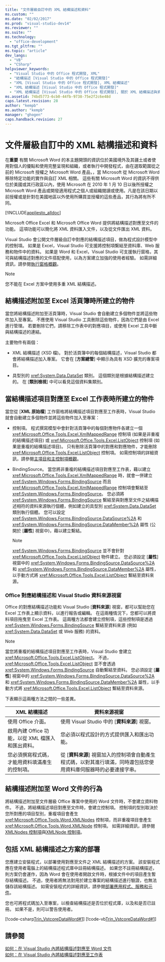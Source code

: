 ```yaml
---
title: "文件層級自訂中的 XML 結構描述和資料"
ms.custom: ""
ms.date: "02/02/2017"
ms.prod: "visual-studio-dev14"
ms.reviewer: ""
ms.suite: ""
ms.technology: 
  - "office-development"
ms.tgt_pltfrm: ""
ms.topic: "article"
dev_langs: 
  - "VB"
  - "CSharp"
helpviewer_keywords: 
  - "Visual Studio 中的 Office 程式開發, XML"
  - "結構描述 [Visual Studio 中的 Office 程式開發]"
  - "XML [Visual Studio 中的 Office 程式開發], XML 結構描述"
  - "XML 結構描述 [Visual Studio 中的 Office 程式開發]"
  - "XML 結構描述 [Visual Studio 中的 Office 程式開發], 關於 XML 結構描述與資料"
ms.assetid: 74bd5773-6cb0-44fb-9738-75e2f2c6e48d
caps.latest.revision: 28
author: "kempb"
ms.author: "kempb"
manager: "ghogen"
caps.handback.revision: 27
---
```

# 文件層級自訂中的 XML 結構描述和資料
  在**重要** 有關 Microsoft Word 的本主題開頭的資訊位於美國境外及其疆土或者使用對個人的優點和使用完整呈現和組織，或者執行中開發程式，由在選取範圍從之前的 Microsoft 授權之 Microsoft Word 產品，，當 Microsoft 從 Microsoft Word 移除特定功能的實作與自訂 XML 相關。  這些有關 Microsoft Word 的資訊不得供位於美國或其行政區以內，使用 Microsoft 在 2010 年 1 月 10 日以後所授權之 Microsoft Word 產品或開發適用程式之個人或組織閱讀或使用。凡是在該日期以前授權或是針對在美國地區以外使用所購買並授權的這些產品，其行為將有所不同。  
  
 [!INCLUDE[appliesto_alldoc](../vsto/includes/appliesto-alldoc-md.md)]  
  
 Microsoft Office Excel 和 Microsoft Office Word 提供將結構描述對應至文件的功能。  這項功能可以簡化將 XML 資料匯入文件，以及從文件匯出 XML 資料。  
  
 Visual Studio 會公開文件層級自訂中對應的結構描述項目，做為程式設計模型中的控制項。  如果是 Excel，Visual Studio 可支援將控制項繫結至資料庫、Web 服務和物件中的資料。  如果是 Word 和 Excel，Visual Studio 可支援執行窗格，其可與結構描述對應的文件搭配使用，以為方案建立加強的使用者經驗。  如需詳細資訊，請參閱[執行窗格概觀](../vsto/actions-pane-overview.md)。  
  
> [!NOTE]  
>  您不能在 Excel 方案中使用多重 XML 結構描述。  
  
## 結構描述附加至 Excel 活頁簿時所建立的物件  
 當您將結構描述附加至活頁簿時，Visual Studio 會自動建立多個物件並將這些物件加入至專案。  不應使用 Visual Studio 工具刪除這些物件，因為它們是由 Excel 進行管理。  若要刪除它們，請移除工作表中的對應項目，或使用 Excel 工具中斷與結構描述的連結。  
  
 主要物件有兩個：  
  
-   XML 結構描述 \(XSD 檔\)。  對於活頁簿中的每個結構描述，Visual Studio 都會將結構描述加入專案。  它會在 \[**方案總管**\] 中顯示為具有 XSD 擴充的專案項目。  
  
-   具型別的 <xref:System.Data.DataSet> 類別。  這個類別是根據結構描述建立的。  在 \[**類別檢視**\] 中可以看見這個資料集類別。  
  
## 當結構描述項目對應至 Excel 工作表時所建立的物件  
 當您從 \[**XML 原始檔**\] 工作窗格將結構描述項目對應至工作表時，Visual Studio 就會自動建立多個物件並將這些物件加入至專案：  
  
-   控制項。  程式撰寫模型中會針對活頁簿中的每個對應物件各建立一個 <xref:Microsoft.Office.Tools.Excel.XmlMappedRange> 控制項 \(如果是非重複的結構描述項目\) 或 <xref:Microsoft.Office.Tools.Excel.ListObject> 控制項 \(如果是重複的結構描述項目\)。  只有刪除活頁簿中的對應和對應物件，才能刪除 <xref:Microsoft.Office.Tools.Excel.ListObject> 控制項。  如需控制項的詳細資訊，請參閱[主項目和主控制項概觀](../vsto/host-items-and-host-controls-overview.md)。  
  
-   BindingSource。  當您將非重複的結構描述項目對應至工作表，藉以建立 <xref:Microsoft.Office.Tools.Excel.XmlMappedRange> 時，就會一併建立 <xref:System.Windows.Forms.BindingSource> 而且 <xref:Microsoft.Office.Tools.Excel.XmlMappedRange> 控制項會繫結至 <xref:System.Windows.Forms.BindingSource>。  您必須將 <xref:System.Windows.Forms.BindingSource> 繫結至與對應至文件之結構描述相符的資料來源執行個體，例如建立的具型別 <xref:System.Data.DataSet> 類別執行個體。  您可以設定 <xref:System.Windows.Forms.BindingSource.DataSource%2A> 和 <xref:System.Windows.Forms.BindingSource.DataMember%2A> 屬性 \(公開於 \[**屬性**\] 視窗中\)，藉以建立繫結。  
  
    > [!NOTE]  
    >  <xref:System.Windows.Forms.BindingSource> 並不會針對 <xref:Microsoft.Office.Tools.Excel.ListObject> 物件建立。  您必須設定 \[**屬性**\] 視窗中的 <xref:System.Windows.Forms.BindingSource.DataSource%2A> 和 <xref:System.Windows.Forms.BindingSource.DataMember%2A> 屬性，以手動方式將 <xref:Microsoft.Office.Tools.Excel.ListObject> 繫結至資料來源。  
  
### Office 對應結構描述和 Visual Studio 資料來源視窗  
 Office 的對應結構描述功能和 Visual Studio \[**資料來源**\] 視窗，都可以幫助您在 Excel 工作表上顯示資料，以進行報告或編輯。  在這兩種情況下，您都可以將資料項目拖曳至 Excel 工作表。  這兩種方法都會建立控制項，這些控制項是透過 <xref:System.Windows.Forms.BindingSource> 繫結至資料來源 \(例如 <xref:System.Data.DataSet> 或 Web 服務\) 的資料。  
  
> [!NOTE]  
>  當您將重複的結構描述項目對應至工作表時，Visual Studio 會建立 <xref:Microsoft.Office.Tools.Excel.ListObject>。  不過，<xref:Microsoft.Office.Tools.Excel.ListObject> 並不會透過 <xref:System.Windows.Forms.BindingSource> 自動繫結至資料。  您必須設定 \[**屬性**\] 視窗中的 <xref:System.Windows.Forms.BindingSource.DataSource%2A> 和 <xref:System.Windows.Forms.BindingSource.DataMember%2A> 屬性，以手動方式將 <xref:Microsoft.Office.Tools.Excel.ListObject> 繫結至資料來源。  
  
 下表顯示這兩種方法之間的一些差異。  
  
|XML 結構描述|資料來源視窗|  
|--------------|------------|  
|使用 Office 介面。|使用 Visual Studio 中的 \[**資料來源**\] 視窗。|  
|啟用內建 Office 功能，以從 XML 檔匯入和匯出資料。|您必須以程式設計的方式提供匯入和匯出功能。|  
|您必須撰寫程式碼，才能用資料填滿產生的控制項。|從 \[**資料來源**\] 視窗加入的控制項會自動產生程式碼，以對其進行填滿，同時還包括您使用資料庫伺服器時的必要連接字串。|  
  
## 結構描述附加至 Word 文件的行為  
 將結構描述附加至文件層級 Office 專案中使用的 Word 文件時，不會建立資料物件。  不過，將結構描述項目對應至文件時，會建立控制項。  控制項的型別取決於您所對應的項目型別，重複項目會產生 <xref:Microsoft.Office.Tools.Word.XMLNodes> 控制項，而非重複項目會產生 <xref:Microsoft.Office.Tools.Word.XMLNode> 控制項。  如需詳細資訊，請參閱[XMLNodes 控制項](../vsto/xmlnodes-control.md)與[XMLNode 控制項](../vsto/xmlnode-control.md)。  
  
## 包括 XML 結構描述之方案的部署  
 您應建立安裝程式，以部署使用對應至文件之 XML 結構描述的方案。  該安裝程式應在使用者電腦上的結構描述程式庫中註冊結構描述。  如果您不註冊結構描述，則方案仍會運作，因為 Word 會在使用者開啟文件時，根據文件中的項目產生暫存結構描述。  不過，使用者將無法對用於建立專案的結構描述進行驗證，也無法儲存該結構描述。  如需安裝程式的詳細資訊，請參閱[部署應用程式、服務和元件](../deployment/deploying-applications-services-and-components.md)。  
  
 您也可將程式碼加入至專案，以檢查結構描述是否位於程式庫，以及和是否已註冊。  如果不是，則可以警告使用者。  
  
 [!code-csharp[Trin_VstcoreDataWord#1](../snippets/csharp/VS_Snippets_OfficeSP/Trin_VstcoreDataWord/CS/ThisDocument.cs#1)]
 [!code-vb[Trin_VstcoreDataWord#1](../snippets/visualbasic/VS_Snippets_OfficeSP/Trin_VstcoreDataWord/VB/ThisDocument.vb#1)]  
  
## 請參閱  
 [如何：在 Visual Studio 內將結構描述對應至 Word 文件](../vsto/how-to-map-schemas-to-word-documents-inside-visual-studio.md)   
 [如何：在 Visual Studio 內將結構描述對應至工作表](../vsto/how-to-map-schemas-to-worksheets-inside-visual-studio.md)  
  
  